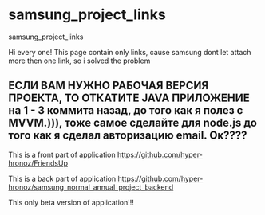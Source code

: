 # samsung_project_links
samsung_project_links

 Hi every one! This page contain only links, cause samsung dont let attach more then one link, so i solved the problem
 
## ЕСЛИ ВАМ НУЖНО РАБОЧАЯ ВЕРСИЯ ПРОЕКТА, ТО ОТКАТИТЕ JAVA ПРИЛОЖЕНИЕ на 1 - 3 коммита назад, до того как я полез с MVVM.))), тоже самое сделайте для node.js до того как я сделал авторизацию email. Ок????

 This is a front part of application https://github.com/hyper-hronoz/FriendsUp
 
 This is a back part of application https://github.com/hyper-hronoz/samsung_normal_annual_project_backend
 
 This only beta version of application!!!
